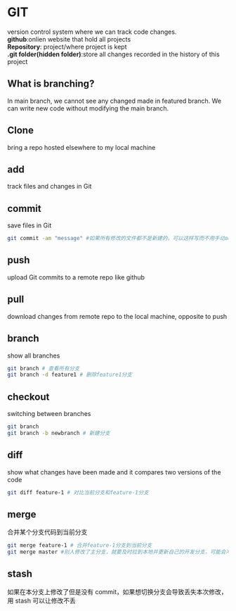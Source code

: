 # GIT

version control system where we can track code changes.  
**github**:onlien website that hold all projects  
**Repository**: project/where project is kept  
**.git folder(hidden folder)**:store all changes recorded in the history of this project

## What is branching?

In main branch, we cannot see any changed made in featured branch. We can write new code without modifying the main branch.

## Clone

bring a repo hosted elsewhere to my local machine

## add

track files and changes in Git

## commit

save files in Git

```bash
git commit -am "message" #如果所有修改的文件都不是新建的，可以这样写而不用手动add
```

## push

upload Git commits to a remote repo like github

## pull

download changes from remote repo to the local machine, opposite to push

## branch

show all branches

```bash
git branch # 查看所有分支
git branch -d feature1 # 删除feature1分支
```

## checkout

switching between branches

```bash
git branch
git branch -b newbranch # 新建分支
```

## diff

show what changes have been made and it compares two versions of the code

```bash
git diff feature-1 # 对比当前分支和feature-1分支
```

## merge

合并某个分支代码到当前分支

```bash
git merge feature-1 # 合并feature-1分支到当前分支
git merge master #别人修改了主分支，就要及时拉到本地并更新自己的开发分支，可能会冲突，需手动解决
```

## stash

如果在本分支上修改了但是没有 commit，如果想切换分支会导致丢失本次修改，用 stash 可以让修改不丢
